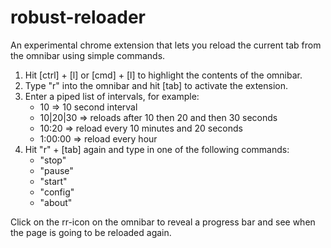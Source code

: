 # robust-reloader

An experimental chrome extension that lets you reload the current tab from the omnibar using simple commands.


1. Hit [ctrl] + [l] or [cmd] + [l] to highlight the contents of the omnibar.
2. Type "r" into the omnibar and hit [tab] to activate the extension.
3. Enter a piped list of intervals, for example:
    - 10 => 10 second interval
    - 10|20|30 => reloads after 10 then 20 and then 30 seconds
    - 10:20 => reload every 10 minutes and 20 seconds
    - 1:00:00 => reload every hour
4. Hit "r" + [tab] again and type in one of the following commands:
    - "stop"
    - "pause"
    - "start"
    - "config"
    - "about"

Click on the rr-icon on the omnibar to reveal a progress bar and see when the page is going to be reloaded again.

